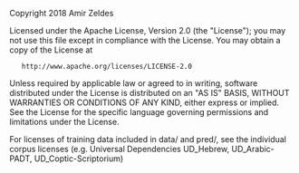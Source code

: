    Copyright 2018 Amir Zeldes

   Licensed under the Apache License, Version 2.0 (the "License");
   you may not use this file except in compliance with the License.
   You may obtain a copy of the License at

       http://www.apache.org/licenses/LICENSE-2.0

   Unless required by applicable law or agreed to in writing, software
   distributed under the License is distributed on an "AS IS" BASIS,
   WITHOUT WARRANTIES OR CONDITIONS OF ANY KIND, either express or implied.
   See the License for the specific language governing permissions and
   limitations under the License.
   
   For licenses of training data included in data/ and pred/, see the individual corpus licenses 
   (e.g. Universal Dependencies UD_Hebrew, UD_Arabic-PADT, UD_Coptic-Scriptorium)